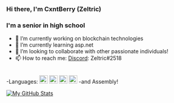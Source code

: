 ### Hi there, I'm CxntBerry (Zeltric)

### I'm a senior in high school
- 🔭 I’m currently working on blockchain technologies
- 🌱 I’m currently learning asp.net
- 👯 I’m looking to collaborate with other passionate individuals!
- 📫 How to reach me: [Discord](https://discordapp.com/users/350893170567020545): Zeltric#2518
<br />
-Languages:
<img alt ="cpp" width="22px" src="https://cdn.cdnlogo.com/logos/c/76/c.svg" />
<img alt ="js/node" width="22px" src="https://cdn.cdnlogo.com/logos/n/94/nodejs-icon.svg" />
<img alt ="python" width="22px" src="https://cdn.cdnlogo.com/logos/p/3/python.svg" />
<img alt ="lua" width="22px" src="https://cdn.cdnlogo.com/logos/l/50/lua.svg" />
-and Assembly!


[![My GitHub Stats](https://github-readme-stats.vercel.app/api/?username=CxntBerry&count_private=true&theme=tokyonight&showicons=true)]()
